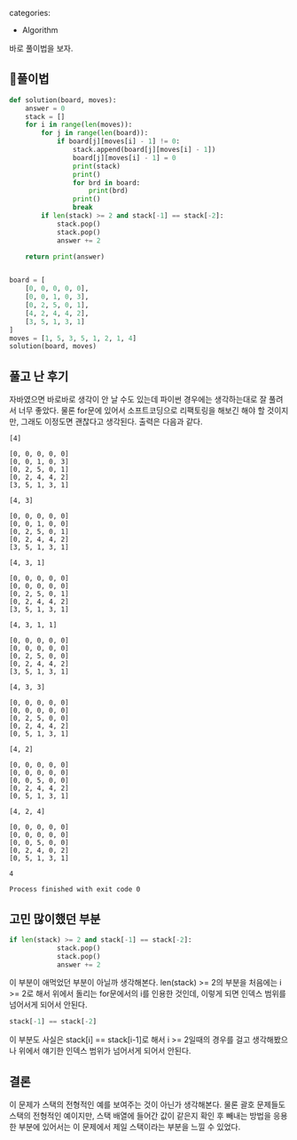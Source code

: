 categories:
  - Algorithm

바로 풀이법을 보자.

## 🍧풀이법
```python
def solution(board, moves):
    answer = 0
    stack = []
    for i in range(len(moves)):
        for j in range(len(board)):
            if board[j][moves[i] - 1] != 0:
                stack.append(board[j][moves[i] - 1])
                board[j][moves[i] - 1] = 0
                print(stack)
                print()
                for brd in board:
                    print(brd)
                print()
                break
        if len(stack) >= 2 and stack[-1] == stack[-2]:
            stack.pop()
            stack.pop()
            answer += 2

    return print(answer)


board = [
    [0, 0, 0, 0, 0],
    [0, 0, 1, 0, 3],
    [0, 2, 5, 0, 1],
    [4, 2, 4, 4, 2],
    [3, 5, 1, 3, 1]
]
moves = [1, 5, 3, 5, 1, 2, 1, 4]
solution(board, moves)
```

## 풀고 난 후기
자바였으면 바로바로 생각이 안 날 수도 있는데 파이썬 경우에는 생각하는대로 잘 풀려서 너무 좋았다.
물론 for문에 있어서 소프트코딩으로 리팩토링을 해보긴 해야 할 것이지만, 그래도 이정도면 괜찮다고 생각된다.
출력은 다음과 같다.

```
[4]

[0, 0, 0, 0, 0]
[0, 0, 1, 0, 3]
[0, 2, 5, 0, 1]
[0, 2, 4, 4, 2]
[3, 5, 1, 3, 1]

[4, 3]

[0, 0, 0, 0, 0]
[0, 0, 1, 0, 0]
[0, 2, 5, 0, 1]
[0, 2, 4, 4, 2]
[3, 5, 1, 3, 1]

[4, 3, 1]

[0, 0, 0, 0, 0]
[0, 0, 0, 0, 0]
[0, 2, 5, 0, 1]
[0, 2, 4, 4, 2]
[3, 5, 1, 3, 1]

[4, 3, 1, 1]

[0, 0, 0, 0, 0]
[0, 0, 0, 0, 0]
[0, 2, 5, 0, 0]
[0, 2, 4, 4, 2]
[3, 5, 1, 3, 1]

[4, 3, 3]

[0, 0, 0, 0, 0]
[0, 0, 0, 0, 0]
[0, 2, 5, 0, 0]
[0, 2, 4, 4, 2]
[0, 5, 1, 3, 1]

[4, 2]

[0, 0, 0, 0, 0]
[0, 0, 0, 0, 0]
[0, 0, 5, 0, 0]
[0, 2, 4, 4, 2]
[0, 5, 1, 3, 1]

[4, 2, 4]

[0, 0, 0, 0, 0]
[0, 0, 0, 0, 0]
[0, 0, 5, 0, 0]
[0, 2, 4, 0, 2]
[0, 5, 1, 3, 1]

4

Process finished with exit code 0

```

## 고민 많이했던 부분
```python
if len(stack) >= 2 and stack[-1] == stack[-2]:
            stack.pop()
            stack.pop()
            answer += 2
```

이 부분이 애먹었던 부분이 아닐까 생각해본다.
len(stack) >= 2의 부분을 처음에는 i >= 2로 해서 위에서 돌리는 for문에서의 i를 인용한 것인데, 이렇게 되면 인덱스 범위를 넘어서게 되어서
안된다.

```python
stack[-1] == stack[-2]
``` 
이 부분도 사실은 stack[i] == stack[i-1]로 해서 i >= 2일때의 경우를 걸고 생각해봤으나 위에서 얘기한 인덱스 범위가 넘어서게 되어서 안된다.

## 결론
이 문제가 스택의 전형적인 예를 보여주는 것이 아닌가 생각해본다.
물론 괄호 문제들도 스택의 전형적인 예이지만, 스택 배열에 들어간 값이 같은지 확인 후 빼내는 방법을 응용한 부분에 있어서는 이 문제에서 제일 스택이라는 부분을 느낄 수 있었다.